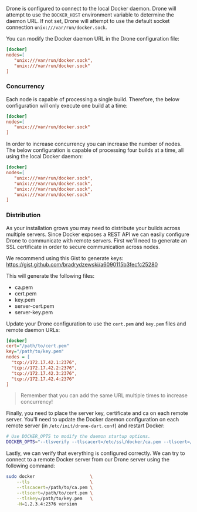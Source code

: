 Drone is configured to connect to the local Docker daemon. Drone will attempt to use the `DOCKER_HOST` environment variable to determine the daemon URL. If not set, Drone will attempt to use the default socket connection `unix:///var/run/docker.sock`.

You can modify the Docker daemon URL in the Drone configuration file:

```ini
[docker] 
nodes=[ 
   "unix:///var/run/docker.sock",
   "unix:///var/run/docker.sock"
]
```

### Concurrency

Each node is capable of processing a single build. Therefore, the below configuration will only execute one build at a time:

```ini
[docker] 
nodes=[ 
   "unix:///var/run/docker.sock"
]
```

In order to increase concurrency you can increase the number of nodes. The below configuration is capable of processing four builds at a time, all using the local Docker daemon:

```ini
[docker] 
nodes=[ 
   "unix:///var/run/docker.sock",
   "unix:///var/run/docker.sock",
   "unix:///var/run/docker.sock",
   "unix:///var/run/docker.sock"
]
```

### Distribution

As your installation grows you may need to distribute your builds across multiple servers. Since Docker exposes a REST API we can easily configure Drone to communicate with remote servers. First we'll need to generate an SSL certificate in order to secure communication across nodes.

We recommend using this Gist to generate keys:
https://gist.github.com/bradrydzewski/a6090115b3fecfc25280

This will generate the following files:

* ca.pem
* cert.pem 
* key.pem 
* server-cert.pem 
* server-key.pem

Update your Drone configuration to use the `cert.pem` and `key.pem` files and remote daemon URLs:

```ini
[docker]
cert="/path/to/cert.pem" 
key="/path/to/key.pem"
nodes = [
  "tcp://172.17.42.1:2376",
  "tcp://172.17.42.2:2376",
  "tcp://172.17.42.3:2376",
  "tcp://172.17.42.4:2376"
]
```

> Remember that you can add the same URL multiple times to increase concurrency!

Finally, you need to place the server key, certificate and ca on each remote server. You'll need to update the Docker daemon configuration on each remote server (in `/etc/init/drone-dart.conf`) and restart Docker:

```bash
# Use DOCKER_OPTS to modify the daemon startup options.
DOCKER_OPTS="--tlsverify --tlscacert=/etc/ssl/docker/ca.pem --tlscert=/etc/ssl/docker/server-cert.pem --tlskey=/etc/ssl/docker/server-key.pem -H=0.0.0.0:2376 -H unix:///var/run/docker.sock"
```

Lastly, we can verify that everything is configured correctly. We can try to connect to a remote Docker server from our Drone server using the following command:

```bash
sudo docker                     \
    --tls                       \
    --tlscacert=/path/to/ca.pem \
    --tlscert=/path/to/cert.pem \
    --tlskey=/path/to/key.pem   \
    -H=1.2.3.4:2376 version
```
